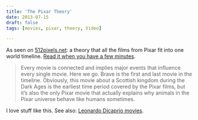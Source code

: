 ```yaml
---
title: 'The Pixar Theory'
date: 2013-07-15
draft: false
tags: [movies, pixar, theory, Video]

---
```


As seen on [512pixels.net](http://512pixels.net/2013/07/negroni-pixar/): a theory that all the films from Pixar fit into one world timeline. [Read it when you have a few minutes](http://jonnegroni.com/2013/07/11/the-pixar-theory/).

> Every movie is connected and implies major events that influence every single movie. Here we go. Brave is the first and last movie in the timeline. Obviously, this movie about a Scottish kingdom during the Dark Ages is the earliest time period covered by the Pixar films, but it’s also the only Pixar movie that actually explains why animals in the Pixar universe behave like humans sometimes.

I love stuff like this. See also: [Leonardo Dicaprio movies](http://www.tor.com/blogs/2013/05/the-great-gatsby-is-an-alternate-timeline-where-jack-survived-titanic).